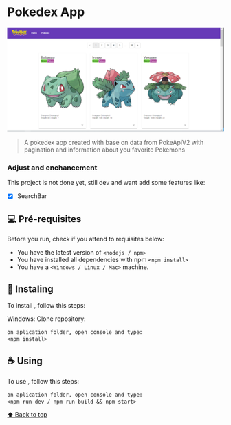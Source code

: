 # Pokedex App

<img src="readme.png" alt="exemplo imagem">

> A pokedex app created with base on data from PokeApiV2 with pagination and information about you favorite Pokemons

### Adjust and enchancement

This project is not done yet, still dev and want add some features like:

- [x] SearchBar

## 💻 Pré-requisites

Before you run, check if you attend to requisites below:
<!---Estes são apenas requisitos de exemplo. Adicionar, duplicar ou remover conforme necessário--->
* You have the latest version of `<nodejs / npm>`
* You have installed all dependencies with npm `<npm install>`
* You have a `<Windows / Linux / Mac>` machine.

## 🚀 Instaling <Pokedex>

To install <Pokedex>, follow this steps:

Windows:
Clone repository:
```
on aplication folder, open console and type:
<npm install>
```

## ☕ Using <Pokedex>

To use <Pokedex>, follow this steps:

```
on aplication folder, open console and type:
<npm run dev / npm run build && npm start>
```

[⬆ Back to top](#pokedex-app)<br>

